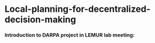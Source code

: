 # Local-planning-for-decentralized-decision-making

### Introduction to DARPA project in LEMUR lab meeting:
